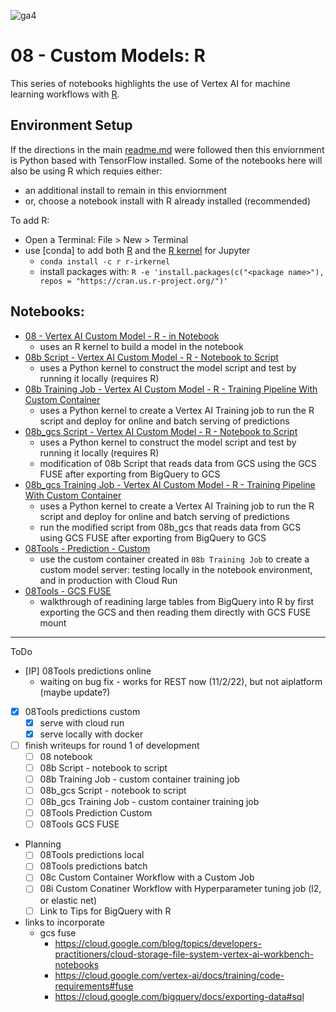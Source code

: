 ![ga4](https://www.google-analytics.com/collect?v=2&tid=G-6VDTYWLKX6&cid=1&en=page_view&sid=1&dl=statmike%2Fvertex-ai-mlops%2F08+-+R&dt=readme.md)

# 08 - Custom Models: R
This series of notebooks highlights the use of Vertex AI for machine learning workflows with [R](https://www.r-project.org/).

## Environment Setup
If the directions in the main [readme.md](../readme.md) were followed then this enviornment is Python based with TensorFlow installed.  Some of the notebooks here will also be using R which requies either:
- an additional install to remain in this enviornment
- or, choose a notebook install with R already installed (recommended)

To add R:
- Open a Terminal: File > New > Terminal
- use [conda] to add both [R](https://anaconda.org/conda-forge/r) and the [R kernel](https://anaconda.org/conda-forge/r-irkernel) for Jupyter
    - `conda install -c r r-irkernel`
    - install packages with: `R -e 'install.packages(c("<package name>"), repos = "https://cran.us.r-project.org/")'`

## Notebooks:
- [08 - Vertex AI Custom Model - R - in Notebook](./08%20-%20Vertex%20AI%20Custom%20Model%20-%20R%20-%20in%20Notebook.ipynb)
    - uses an R kernel to build a model in the notebook
- [08b Script - Vertex AI Custom Model - R - Notebook to Script](08b%20Script%20-%20Vertex%20AI%20Custom%20Model%20-%20R%20-%20Notebook%20to%20Script.ipynb)
    - uses a Python kernel to construct the model script and test by running it locally (requires R)
- [08b Training Job - Vertex AI Custom Model - R - Training Pipeline With Custom Container](./08b%20Training%20Job%20-%20Vertex%20AI%20Custom%20Model%20-%20R%20-%20Training%20Pipeline%20With%20Custom%20Container.ipynb)
    - uses a Python kernel to create a Vertex AI Training job to run the R script and deploy for online and batch serving of predictions
- [08b_gcs Script - Vertex AI Custom Model - R - Notebook to Script](08b%20Script%20-%20Vertex%20AI%20Custom%20Model%20-%20R%20-%20Notebook%20to%20Script.ipynb)
    - uses a Python kernel to construct the model script and test by running it locally (requires R)
    - modification of 08b Script that reads data from GCS using the GCS FUSE after exporting from BigQuery to GCS
- [08b_gcs Training Job - Vertex AI Custom Model - R - Training Pipeline With Custom Container](./08b%20Training%20Job%20-%20Vertex%20AI%20Custom%20Model%20-%20R%20-%20Training%20Pipeline%20With%20Custom%20Container.ipynb)
    - uses a Python kernel to create a Vertex AI Training job to run the R script and deploy for online and batch serving of predictions
    - run the modified script from 08b_gcs that reads data from GCS using GCS FUSE after exporting from BigQuery to GCS
- [08Tools - Prediction - Custom](./08Tools%20-%20Prediction%20-%20Custom.ipynb)
    - use the custom container created in `08b Training Job` to create a custom model server: testing locally in the notebook environment, and in production with Cloud Run
- [08Tools - GCS FUSE](./08Tools%20-%20GCS%20FUSE.ipynb)
    - walkthrough of readining large tables from BigQuery into R by first exporting the GCS and then reading them directly with GCS FUSE mount
    
    
---
ToDo
- [IP] 08Tools predictions online
    - waiting on bug fix - works for REST now (11/2/22), but not aiplatform (maybe update?)
- [X] 08Tools predictions custom
    - [X] serve with cloud run
    - [X] serve locally with docker
- [ ] finish writeups for round 1 of development
    - [ ] 08 notebook
    - [ ] 08b Script - notebook to script
    - [ ] 08b Training Job - custom container training job
    - [ ] 08b_gcs Script - notebook to script
    - [ ] 08b_gcs Training Job - custom container training job
    - [ ] 08Tools Prediction Custom
    - [ ] 08Tools GCS FUSE
- Planning
    - [ ] 08Tools predictions local
    - [ ] 08Tools predictions batch
    - [ ] 08c Custom Container Workflow with a Custom Job
    - [ ] 08i Custom Conatiner Workflow with Hyperparameter tuning job (l2, or elastic net)
    - [ ] Link to Tips for BigQuery with R
- links to incorporate
    - gcs fuse
        - https://cloud.google.com/blog/topics/developers-practitioners/cloud-storage-file-system-vertex-ai-workbench-notebooks
        - https://cloud.google.com/vertex-ai/docs/training/code-requirements#fuse
        - https://cloud.google.com/bigquery/docs/exporting-data#sql
